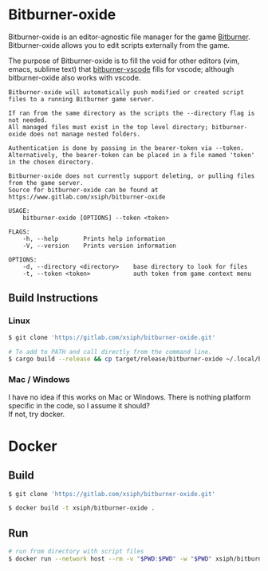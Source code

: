 # Bitburner-oxide

Bitburner-oxide is an editor-agnostic file manager for the game [Bitburner](https://github.com/danielyxie/bitburner).
Bitburner-oxide allows you to edit scripts externally from the game.  

The purpose of Bitburner-oxide is to fill the void for other editors (vim, emacs, sublime text) that [bitburner-vscode](https://github.com/bitburner-official/bitburner-vscode) fills for vscode; although bitburner-oxide also works with vscode.  

```text
Bitburner-oxide will automatically push modified or created script files to a running Bitburner game server.

If ran from the same directory as the scripts the --directory flag is not needed.
All managed files must exist in the top level directory; bitburner-oxide does not manage nested folders.

Authentication is done by passing in the bearer-token via --token. 
Alternatively, the bearer-token can be placed in a file named 'token' in the chosen directory.

Bitburner-oxide does not currently support deleting, or pulling files from the game server.
Source for bitburner-oxide can be found at https://www.gitlab.com/xsiph/bitburner-oxide

USAGE:
    bitburner-oxide [OPTIONS] --token <token>

FLAGS:
    -h, --help       Prints help information
    -V, --version    Prints version information

OPTIONS:
    -d, --directory <directory>    base directory to look for files
    -t, --token <token>            auth token from game context menu
```
## Build Instructions
### Linux
```bash
$ git clone 'https://gitlab.com/xsiph/bitburner-oxide.git'
```
```bash
# To add to PATH and call directly from the command line.
$ cargo build --release && cp target/release/bitburner-oxide ~/.local/bin/
```

### Mac / Windows
I have no idea if this works on Mac or Windows. There is nothing platform specific in the code, so I assume it should?  
If not, try docker.

# Docker
## Build
```bash
$ git clone 'https://gitlab.com/xsiph/bitburner-oxide.git'
```
```bash
$ docker build -t xsiph/bitburner-oxide .
```
## Run
```bash
# run from directory with script files
$ docker run --network host --rm -v "$PWD:$PWD" -w "$PWD" xsiph/bitburner-oxide -t '<bearer-token>'
```
